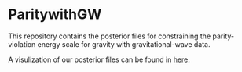 # ParitywithGW
This repository contains the posterior files for constraining the parity-violation energy scale for gravity with gravitational-wave data.

A visulization of our posterior files can be found in [here](https://yi-fan-wang.github.io/ParitywithGW/).
